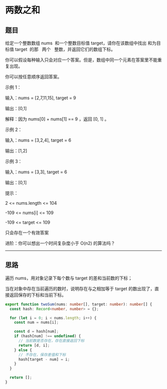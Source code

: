 # 两数之和

## 题目

给定一个整数数组 nums  和一个整数目标值 target，请你在该数组中找出 和为目标值 target  的那   两个   整数，并返回它们的数组下标。

你可以假设每种输入只会对应一个答案。但是，数组中同一个元素在答案里不能重复出现。

你可以按任意顺序返回答案。

示例 1：

输入：nums = [2,7,11,15], target = 9

输出：[0,1]

解释：因为 nums[0] + nums[1] == 9 ，返回 [0, 1] 。

示例 2：

输入：nums = [3,2,4], target = 6

输出：[1,2]

示例 3：

输入：nums = [3,3], target = 6

输出：[0,1]

提示：

2 <= nums.length <= 104

-109 <= nums[i] <= 109

-109 <= target <= 109

只会存在一个有效答案

进阶：你可以想出一个时间复杂度小于 O(n2) 的算法吗？

---

## 思路

遍历 nums，用对象记录下每个数与 target 的差和当前数的下标；

当在对象中存在当前遍历的数时，说明存在与之相加等于 target 的数出现了，直接返回保存的下标和当前下标。

```ts
export function twoSum(nums: number[], target: number): number[] {
  const hash: Record<number, number> = {};

  for (let i = 0; i < nums.length; i++) {
    const num = nums[i];

    const d = hash[num];
    if (hash[num] !== undefined) {
      // 当前数是否存在，存在直接返回下标
      return [d, i];
    } else {
      // 不存在，保存差值和下标
      hash[target - num] = i;
    }
  }

  return [];
}
```
